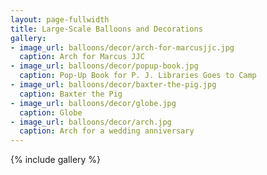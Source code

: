 ```yaml
---
layout: page-fullwidth
title: Large-Scale Balloons and Decorations
gallery:
- image_url: balloons/decor/arch-for-marcusjjc.jpg
  caption: Arch for Marcus JJC
- image_url: balloons/decor/popup-book.jpg
  caption: Pop-Up Book for P. J. Libraries Goes to Camp
- image_url: balloons/decor/baxter-the-pig.jpg
  caption: Baxter the Pig
- image_url: balloons/decor/globe.jpg
  caption: Globe
- image_url: balloons/decor/arch.jpg
  caption: Arch for a wedding anniversary
---
```


{% include gallery %}
